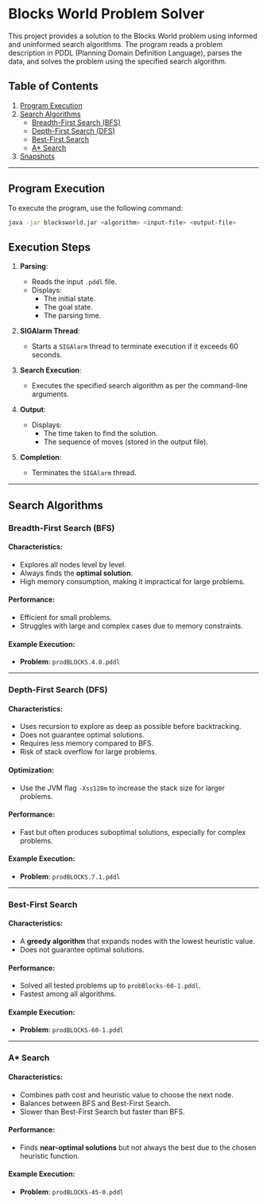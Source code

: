 # Blocks World Problem Solver

This project provides a solution to the Blocks World problem using informed and uninformed search algorithms. The program reads a problem description in PDDL (Planning Domain Definition Language), parses the data, and solves the problem using the specified search algorithm.

## Table of Contents
1. [Program Execution](#program-execution)
2. [Search Algorithms](#search-algorithms)
    - [Breadth-First Search (BFS)](#breadth-first-search-bfs)
    - [Depth-First Search (DFS)](#depth-first-search-dfs)
    - [Best-First Search](#best-first-search)
    - [A* Search](#a-search)
3. [Snapshots](#snapshots)

---

## Program Execution

To execute the program, use the following command:

```bash
java -jar blocksworld.jar <algorithm> <input-file> <output-file>
```

## Execution Steps

1. **Parsing**:
   - Reads the input `.pddl` file.
   - Displays:
     - The initial state.
     - The goal state.
     - The parsing time.

2. **SIGAlarm Thread**:
   - Starts a `SIGAlarm` thread to terminate execution if it exceeds 60 seconds.

3. **Search Execution**:
   - Executes the specified search algorithm as per the command-line arguments.

4. **Output**:
   - Displays:
     - The time taken to find the solution.
     - The sequence of moves (stored in the output file).

5. **Completion**:
   - Terminates the `SIGAlarm` thread.

---

## Search Algorithms

### Breadth-First Search (BFS)

#### Characteristics:
- Explores all nodes level by level.
- Always finds the **optimal solution**.
- High memory consumption, making it impractical for large problems.

#### Performance:
- Efficient for small problems.
- Struggles with large and complex cases due to memory constraints.

#### Example Execution:
- **Problem**: `prodBLOCKS.4.0.pddl`

---

### Depth-First Search (DFS)

#### Characteristics:
- Uses recursion to explore as deep as possible before backtracking.
- Does not guarantee optimal solutions.
- Requires less memory compared to BFS.
- Risk of stack overflow for large problems.

#### Optimization:
- Use the JVM flag `-Xss128m` to increase the stack size for larger problems.

#### Performance:
- Fast but often produces suboptimal solutions, especially for complex problems.

#### Example Execution:
- **Problem**: `prodBLOCKS.7.1.pddl`

---

### Best-First Search

#### Characteristics:
- A **greedy algorithm** that expands nodes with the lowest heuristic value.
- Does not guarantee optimal solutions.

#### Performance:
- Solved all tested problems up to `probBlocks-60-1.pddl`.
- Fastest among all algorithms.

#### Example Execution:
- **Problem**: `prodBLOCKS-60-1.pddl`

---

### A* Search

#### Characteristics:
- Combines path cost and heuristic value to choose the next node.
- Balances between BFS and Best-First Search.
- Slower than Best-First Search but faster than BFS.

#### Performance:
- Finds **near-optimal solutions** but not always the best due to the chosen heuristic function.

#### Example Execution:
- **Problem**: `prodBLOCKS-45-0.pddl`
